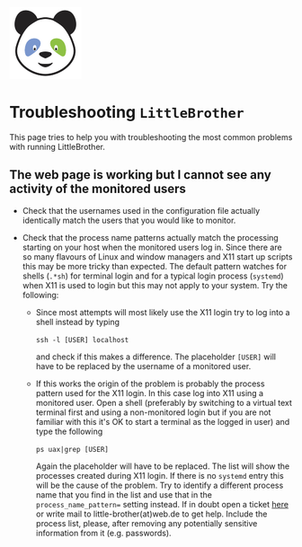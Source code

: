 ![LittleBrother-Logo](little_brother/static/icons/icon_baby-panda_128x128.png)

# Troubleshooting `LittleBrother`

This page tries to help you with troubleshooting the most common problems with running LittleBrother. 

## The web page is working but I cannot see any activity of the monitored users

* Check that the usernames used in the configuration file actually identically match the users that you would like
to monitor.

* Check that the process name patterns actually match the processing starting on your host when the monitored users
log in. Since there are so many flavours of Linux and window managers and X11 start up scripts this may be more tricky
than expected. The default pattern watches for shells (`.*sh`) for terminal login and for a typical login process
(`systemd`) when X11 is used to login but this may not apply to your system. Try the following:

  * Since most attempts will most likely use the X11 login try to log into a shell instead by typing
  
      `ssh -l [USER] localhost`
      
    and check if this makes a difference. The placeholder `[USER]` will have to be replaced by the username of a 
    monitored user.
    
  * If this works the origin of the problem is probably the process pattern used for the X11 login. In this case
    log into X11 using a monitored user. Open a shell (preferably by switching to a virtual text terminal first and 
    using a non-monitored login but if you are not familiar with this it's OK to start a terminal as the logged in user) 
    and type the following
    
       `ps uax|grep [USER]`
       
    Again the placeholder will have to be replaced. The list will show the processes created during X11 login. If there
    is no `systemd` entry this will be the cause of the problem. Try to identify a different process name that you
    find in the list and use that in the `process_name_pattern=` setting instead. If in doubt open a 
    ticket [here](../issues) or write mail to  little-brother(at)web.de to get help. Include the process list, please,
    after removing any potentially sensitive information from it (e.g. passwords).    
